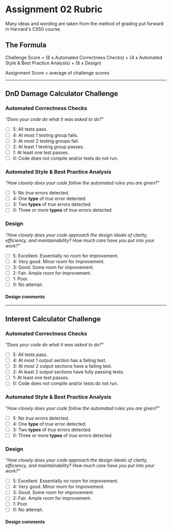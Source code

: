 # Assignment 02 Rubric

Many ideas and wording are taken from the method of grading put forward in Harvard's CS50 course.

## The Formula

Challenge Score = (8 x Automated Correctness Checks) + (4 x Automated Style & Best Practice Analysis) + (8 x Design)

Assignment Score = average of challenge scores

---

## DnD Damage Calculator Challenge

### Automated Correctness Checks

_"Does your code do what it was asked to do?"_

- [ ] 5: All tests pass.
- [ ] 4: At most 1 testing group fails.
- [ ] 3: At most 2 testing groups fail.
- [ ] 2: At least 1 testing group passes.
- [ ] 1: At least one test passes.
- [ ] 0: Code does not compile and/or tests do not run.

### Automated Style & Best Practice Analysis

_"How closely does your code follow the automated rules you are given?"_

- [ ] 5: No _true_ errors detected.
- [ ] 4: One **type** of _true_ error detected.
- [ ] 3: Two **types** of _true_ errors detected.
- [ ] 0: Three or more **types** of _true_ errors detected.

### Design

_"How closely does your code approach the design ideals of clarity, efficiency, and maintainability? How much care have you put into your work?"_

- [ ] 5: Excellent. Essentially no room for improvement.
- [ ] 4: Very good. Minor room for improvement.
- [ ] 3: Good. Some room for improvement.
- [ ] 2: Fair. Ample room for improvement.
- [ ] 1: Poor.
- [ ] 0: No attempt.

#### Design comments

---

## Interest Calculator Challenge

### Automated Correctness Checks

_"Does your code do what it was asked to do?"_

- [ ] 5: All tests pass.
- [ ] 4: At most 1 output section has a failing test.
- [ ] 3: At most 2 output sections have a failing test.
- [ ] 2: At least 2 output sections have fully passing tests.
- [ ] 1: At least one test passes.
- [ ] 0: Code does not compile and/or tests do not run.

### Automated Style & Best Practice Analysis

_"How closely does your code follow the automated rules you are given?"_

- [ ] 5: No _true_ errors detected.
- [ ] 4: One **type** of _true_ error detected.
- [ ] 3: Two **types** of _true_ errors detected.
- [ ] 0: Three or more **types** of _true_ errors detected.

### Design

_"How closely does your code approach the design ideals of clarity, efficiency, and maintainability? How much care have you put into your work?"_

- [ ] 5: Excellent. Essentially no room for improvement.
- [ ] 4: Very good. Minor room for improvement.
- [ ] 3: Good. Some room for improvement.
- [ ] 2: Fair. Ample room for improvement.
- [ ] 1: Poor.
- [ ] 0: No attempt.

#### Design comments

